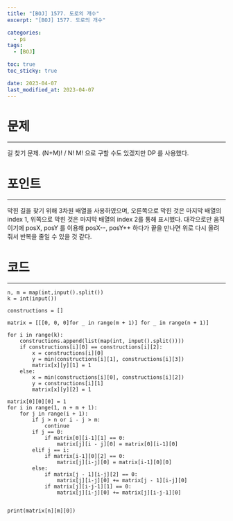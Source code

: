 ```yaml
---
title: "[BOJ] 1577. 도로의 개수"
excerpt: "[BOJ] 1577. 도로의 개수"

categories:
  - ps
tags:
  - [BOJ]

toc: true
toc_sticky: true

date: 2023-04-07
last_modified_at: 2023-04-07
---
```


# 문제

---

길 찾기 문제.
(N+M)! / N! M! 으로 구할 수도 있겠지만 DP 를 사용했다.

# 포인트

---

막힌 길을 찾기 위해 3차원 배열을 사용하였으며, 오른쪽으로 막힌 것은 마지막 배열의 index 1, 위쪽으로 막힌 것은 마지막 배열의 index 2를 통해 표시했다.
대각으로만 움직이기에 posX, posY 를 이용해 posX--, posY++ 하다가 끝을 만나면 위로 다시 올려 줘서 반복을 줄일 수 있을 것 같다.

# 코드

---

```
n, m = map(int,input().split())
k = int(input())

constructions = []

matrix = [[[0, 0, 0]for _ in range(m + 1)] for _ in range(n + 1)]

for i in range(k):
    constructions.append(list(map(int, input().split())))
    if constructions[i][0] == constructions[i][2]:
        x = constructions[i][0]
        y = min(constructions[i][1], constructions[i][3])
        matrix[x][y][1] = 1
    else:
        x = min(constructions[i][0], constructions[i][2])
        y = constructions[i][1]
        matrix[x][y][2] = 1

matrix[0][0][0] = 1
for i in range(1, n + m + 1):
    for j in range(i + 1):
        if j > n or i - j > m:
            continue
        if j == 0:
            if matrix[0][i-1][1] == 0:
                matrix[j][i - j][0] = matrix[0][i-1][0]
        elif j == i:
            if matrix[i-1][0][2] == 0:
                matrix[j][i-j][0] = matrix[i-1][0][0]
        else:
            if matrix[j - 1][i-j][2] == 0:
                matrix[j][i-j][0] += matrix[j - 1][i-j][0]
            if matrix[j][i-j-1][1] == 0:
                matrix[j][i-j][0] += matrix[j][i-j-1][0]


print(matrix[n][m][0])

```

